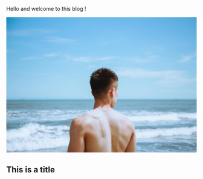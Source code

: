 Hello and welcome to this blog ! 

![Image202002171](images/38150523_2105081776209281_8082613355644190720_n.jpg)

## This is a title
